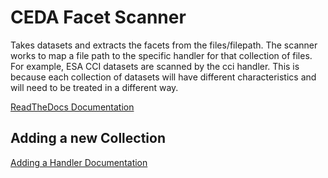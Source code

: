 # CEDA Facet Scanner

Takes datasets and extracts the facets from the files/filepath.
The scanner works to map a file path to the specific handler for that collection of files. For example, ESA CCI datasets are scanned by the cci handler. This is because each collection of datasets will have different characteristics and will need to be treated in a different way.

[ReadTheDocs Documentation](https://facet-scanner.readthedocs.io/en/latest/index.html)


## Adding a new Collection

[Adding a Handler Documentation](https://facet-scanner.readthedocs.io/en/latest/adding_a_handler.html)
